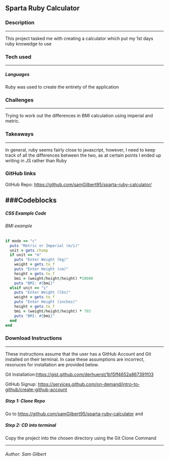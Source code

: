 ## Sparta Ruby Calculator


### Description
---
This project tasked me with creating a calculator which put my 1st days ruby knowedge to use

### Tech used
---
##### Languages
Ruby was used to create the entirety of the application

### Challenges
---
Trying to work out the differences in BMI calculation using imperial and metric.

### Takeaways
---
In general, ruby seems fairly close to javascript, however, I need to keep track of all the differences between the two, as at certain points I ended up writing in JS rather than Ruby

### GitHub links
GitHub Repo: <https://github.com/samGilbert95/sparta-ruby-calculator/>


###Codeblocks
---
##### CSS Example Code
###### BMI example
```ruby
if mode == "c"
  puts "Metric or Imperial (m/i)"
  unit = gets.chomp
  if unit == "m"
    puts "Enter Weight (kg)"
    weight = gets.to_f
    puts "Enter Height (cm)"
    height = gets.to_f
    bmi = (weight/height/height) *10000
    puts "BMI: #{bmi}"
  elsif unit == "i"
    puts "Enter Weight (lbs)"
    weight = gets.to_f
    puts "Enter Height (inches)"
    height = gets.to_f
    bmi = (weight/height/height) * 703
    puts "BMI: #{bmi}"
  end
end
```

### Download Instructions
----
These instructions assume that the user has a GitHub Account and Git installed on their terminal. In case these assumptions are incorrect, resoruces for installation are provided below.

Git Installation:<https://gist.github.com/derhuerst/1b15ff4652a867391f03>

GitHub Signup: <https://services.github.com/on-demand/intro-to-github/create-github-account>

##### Step 1: Clone Repo
Go to <https://github.com/samGilbert95/sparta-ruby-calculator> and
##### Step 2:	CD into terminal
Copy the project into the chosen directory using the Git Clone Command

---
###### Author:	Sam Gilbert
